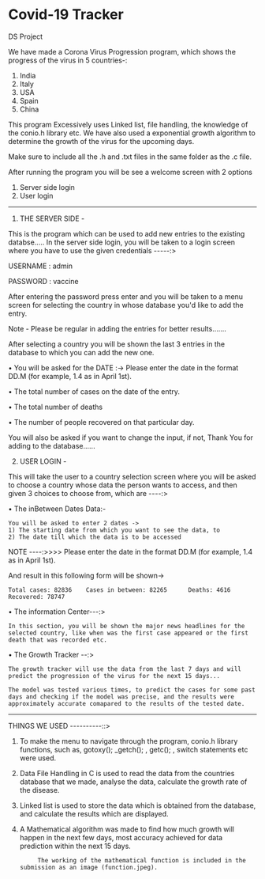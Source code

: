 # Covid-19 Tracker
 DS Project 

We have made a Corona Virus Progression program, which shows the progress of the virus in 5 countries-:

1) India
2) Italy
3) USA
4) Spain
5) China

This program Excessively uses Linked list, file handling, the knowledge of the conio.h library etc. We have also used a exponential growth algorithm to determine the growth of the virus for the upcoming days.

Make sure to include all the .h and .txt files in the same folder as the .c file.

After running the program you will be see a welcome screen with 2 options 

1) Server side login
2) User login

-----------------------------------------------------------------------------------------------------------------------

1) THE SERVER SIDE - 

This is the program which can be used to add new entries to the existing databse..... 
In the server side login, you will be taken to a login screen where you have to use the given credentials -----:>

USERNAME :    admin

PASSWORD :    vaccine

After entering the password press enter and you will be taken to a menu screen for selecting the country in whose database you'd like to add the entry.

Note - Please be regular in adding the entries for better results.......

After selecting a country you will be shown the last 3 entries in the database to which you can add the new one.

•  You will be asked for the DATE :-> Please enter the date in the format DD.M (for example, 1.4 as in April 1st).

•  The total number of cases on the date of the entry.

• The total number of deaths

• The number of people recovered on that particular day.

You will also be asked if you want to change the input, if not, Thank You for adding to the database......


2) USER LOGIN - 

This will take the user to a country selection screen where you will be asked to choose a country whose data the person wants to access, and then given 3 choices to choose from, which are ----:>


• The inBetween Dates Data:-
    
    You will be asked to enter 2 dates ->
    1) The starting date from which you want to see the data, to
    2) The date till which the data is to be accessed

NOTE ----:>>>>    Please enter the date in the format DD.M (for example, 1.4 as in April 1st).

And result in this following form will be shown->     

    Total cases: 82836    Cases in between: 82265      Deaths: 4616      Recovered: 78747


• The information Center---:>
    
    In this section, you will be shown the major news headlines for the selected country, like when was the first case appeared or the first death that was recorded etc.
    
• The Growth Tracker --:>
    
    The growth tracker will use the data from the last 7 days and will predict the progression of the virus for the next 15 days...
    
    The model was tested various times, to predict the cases for some past days and checking if the model was precise, and the results were approximately accurate comapared to the results of the tested date.
    

----------------------------------------------------------------------------------------------------------------------------------------------------------------------------------


THINGS WE USED ----------::>

1) To make the menu to navigate through the program, conio.h library functions, such as, gotoxy(); _getch(); , getc(); , switch statements etc were used.
2) Data File Handling in C is used to read the data from the countries database that we made, analyse the data, calculate the growth rate of the disease.
3) Linked list is used to store the data which is obtained from the database, and calculate the results which are displayed.
4) A Mathematical algorithm was made to find how much growth will happen in the next few days, most accuracy achieved for data prediction within the next 15 days.


            The working of the mathematical function is included in the submission as an image (function.jpeg). 
    
